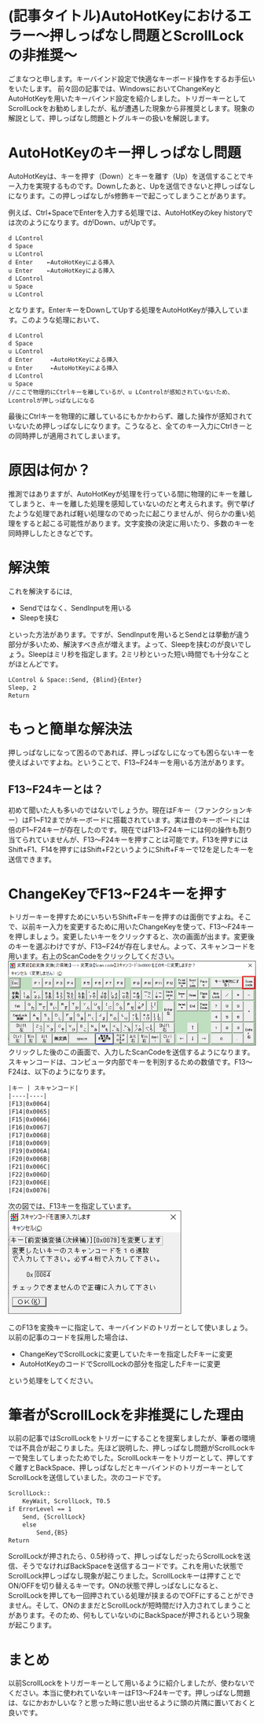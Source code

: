 # (記事タイトル)AutoHotKeyにおけるエラー～押しっぱなし問題とScrollLockの非推奨～
ごまなつと申します。キーバインド設定で快適なキーボード操作をするお手伝いをいたします。
前々回の記事では、WindowsにおいてChangeKeyとAutoHotKeyを用いたキーバインド設定を紹介しました。トリガーキーとしてScrollLockをお勧めしましたが、私が遭遇した現象から非推奨とします。現象の解説として、押しっぱなし問題とトグルキーの扱いを解説します。

# AutoHotKeyのキー押しっぱなし問題
AutoHotKeyは、キーを押す（Down）とキーを離す（Up）を送信することでキー入力を実現するものです。Downしたあと、Upを送信できないと押しっぱなしになります。この押しっぱなしがs修飾キーで起こってしまうことがあります。

例えば、Ctrl+SpaceでEnterを入力する処理では、AutoHotKeyのkey historyでは次のようになります。dがDown、uがUpです。

```
d LControl
d Space
u LControl
d Enter    ←AutoHotKeyによる挿入
u Enter    ←AutoHotKeyによる挿入
d LControl
u Space
u LControl
```

となります。EnterキーをDownしてUpする処理をAutoHotKeyが挿入しています。このような処理において、

```
d LControl
d Space
u LControl
d Enter     ←AutoHotKeyによる挿入
u Enter     ←AutoHotKeyによる挿入
d LControl
u Space
//ここで物理的にCtrlキーを離しているが、u LControlが感知されていないため、Lcontrolが押しっぱなしになる 
```

最後にCtrlキーを物理的に離しているにもかかわらず、離した操作が感知されていないため押しっぱなしになります。こうなると、全てのキー入力にCtrlきーとの同時押しが適用されてしまいます。

# 原因は何か？
推測ではありますが、AutoHotKeyが処理を行っている間に物理的にキーを離してしまうと、キーを離した処理を感知していないのだと考えられます。例で挙げたような処理であれば軽い処理なのでめったに起こりませんが、何らかの重い処理をすると起こる可能性があります。文字変換の決定に用いたり、多数のキーを同時押ししたときなどです。

# 解決策
これを解決するには,

- Sendではなく、SendInputを用いる
- Sleepを挟む

といった方法があります。ですが、SendInputを用いるとSendとは挙動が違う部分が多いため、解決すべき点が増えます。よって、Sleepを挟むのが良いでしょう。Sleepはミリ秒を指定します。2ミリ秒といった短い時間でも十分なことがほとんどです。

```
LControl & Space::Send, {Blind}{Enter}
Sleep, 2
Return
```

# もっと簡単な解決法
押しっぱなしになって困るのであれば、押しっぱなしになっても困らないキーを使えばよいですよね。ということで、F13~F24キーを用いる方法があります。

## F13~F24キーとは？
初めて聞いた人も多いのではないでしょうか。現在はFキー（ファンクションキー）はF1~F12までがキーボードに搭載されています。実は昔のキーボードには倍のF1~F24キーが存在したのです。現在ではF13~F24キーには何の操作も割り当てられていませんが、F13～F24キーを押すことは可能です。F13を押すにはShift+F1、F14を押すにはShift+F2というようにShift+Fキーで12を足したキーを送信できます。

# ChangeKeyでF13~F24キーを押す
トリガーキーを押すためにいちいちShift+Fキーを押すのは面倒ですよね。そこで、以前キー入力を変更するために用いたChangeKeyを使って、F13～F24キーを押しましょう。変更したいキーをクリックすると、次の画面が出ます。変更後のキーを選ぶわけですが、F13~F24が存在しません。よって、スキャンコードを用います。右上のScanCodeをクリックしてください。
![変更するキー選択画面](images4/chgkey.png)
クリックした後のこの画面で、入力したScanCodeを送信するようになります。スキャンコードは、コンピュータ内部でキーを判別するための数値です。F13～F24は、以下のようになります。

```
|キー | スキャンコード|
|----|----|
|F13|0x0064|
|F14|0x0065|
|F15|0x0066|
|F16|0x0067|
|F17|0x0068|
|F18|0x0069|
|F19|0x006A|
|F20|0x006B|
|F21|0x006C|
|F22|0x006D|
|F23|0x006E|
|F24|0x0076|
```

次の図では、F13キーを指定しています。
![スキャンコード入力画面](images4/scancode.png)

このF13を変換キーに指定して、キーバインドのトリガーとして使いましょう。以前の記事のコードを採用した場合は、

- ChangeKeyでScrollLockに変更していたキーを指定したFキーに変更
- AutoHotKeyのコードでScrollLockの部分を指定したFキーに変更

という処理をしてください。

# 筆者がScrollLockを非推奨にした理由
以前の記事ではScrollLockをトリガーにすることを提案しましたが、筆者の環境では不具合が起こりました。先ほど説明した、押しっぱなし問題がScrollLockキーで発生してしまったためでした。ScrollLockキーをトリガーとして、押してすぐ離すとBackSpace、押しっぱなしだとキーバインドのトリガーキーとしてScrollLockを送信していました。次のコードです。

```
ScrollLock::
    KeyWait, ScrollLock, T0.5
if ErrorLevel == 1  
  	Send, {ScrollLock}
	else
    	Send,{BS}
Return
```

ScrollLockが押されたら、0.5秒待って、押しっぱなしだったらScrollLockを送信、そうでなければBackSpaceを送信するコードです。これを用いた状態でScrollLock押しっぱなし現象が起こりました。ScrollLockキーは押すことでON/OFFを切り替えるキーです。ONの状態で押しっぱなしになると、ScrollLockを押しても一回押されている処理が挟まるのでOFFにすることができません。そして、ONのままだとScrollLockが短時間だけ入力されてしまうことがあります。そのため、何もしていないのにBackSpaceが押されるという現象が起こります。

# まとめ
以前ScrollLockをトリガーキーとして用いるように紹介しましたが、使わないでください。本当に使われていないキーはF13～F24キーです。押しっぱなし問題は、なにかおかしいな？と思った時に思い出せるように頭の片隅に置いておくと良いです。


